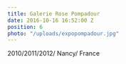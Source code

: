 ```yaml
---
title: Galerie Rose Pompadour
date: 2016-10-16 16:52:00 Z
position: 6
photo: "/uploads/expopompadour.jpg"
---
```


2010/2011/2012/ Nancy/ France